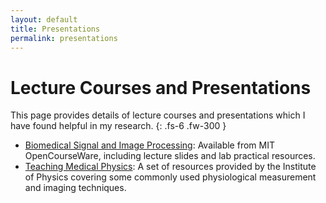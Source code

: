 ```yaml
---
layout: default
title: Presentations
permalink: presentations
---
```


# Lecture Courses and Presentations

This page provides details of lecture courses and presentations which I have found helpful in my research.
{: .fs-6 .fw-300 }


* [Biomedical Signal and Image Processing](https://ocw.mit.edu/courses/health-sciences-and-technology/hst-582j-biomedical-signal-and-image-processing-spring-2007/index.htm): Available from MIT OpenCourseWare, including lecture slides and lab practical resources.
* [Teaching Medical Physics](http://www.iop.org/education/teacher/resources/teaching-medical-physics/page_54690.html): A set of resources provided by the Institute of Physics covering some commonly used physiological measurement and imaging techniques.
